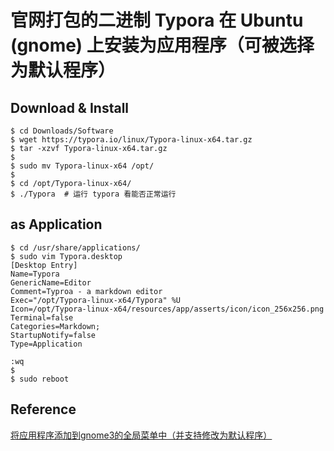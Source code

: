 # 官网打包的二进制 Typora 在 Ubuntu (gnome) 上安装为应用程序（可被选择为默认程序）



## Download & Install
```shell
$ cd Downloads/Software
$ wget https://typora.io/linux/Typora-linux-x64.tar.gz
$ tar -xzvf Typora-linux-x64.tar.gz
$
$ sudo mv Typora-linux-x64 /opt/
$ 
$ cd /opt/Typora-linux-x64/
$ ./Typora  # 运行 typora 看能否正常运行
```

## as Application
```shell
$ cd /usr/share/applications/
$ sudo vim Typora.desktop
[Desktop Entry]
Name=Typora
GenericName=Editor
Comment=Typroa - a markdown editor
Exec="/opt/Typora-linux-x64/Typora" %U
Icon=/opt/Typora-linux-x64/resources/app/asserts/icon/icon_256x256.png
Terminal=false
Categories=Markdown;
StartupNotify=false
Type=Application

:wq
$ 
$ sudo reboot
```

## Reference

[将应用程序添加到gnome3的全局菜单中（并支持修改为默认程序）](https://blog.csdn.net/ytingone/article/details/50349394)